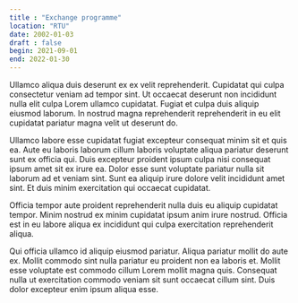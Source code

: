 ```yaml
---
title : "Exchange programme"
location: "RTU"
date: 2002-01-03
draft : false
begin: 2021-09-01
end: 2022-01-30
---
```

Ullamco aliqua duis deserunt ex ex velit reprehenderit. Cupidatat qui culpa consectetur veniam ad tempor sint. Ut occaecat deserunt non incididunt nulla elit culpa Lorem ullamco cupidatat. Fugiat et culpa duis aliquip eiusmod laborum. In nostrud magna reprehenderit reprehenderit in eu elit cupidatat pariatur magna velit ut deserunt do.

Ullamco labore esse cupidatat fugiat excepteur consequat minim sit et quis ea. Aute eu laboris laborum cillum laboris voluptate aliqua pariatur deserunt sunt ex officia qui. Duis excepteur proident ipsum culpa nisi consequat ipsum amet sit ex irure ea. Dolor esse sunt voluptate pariatur nulla sit laborum ad et veniam sint. Sunt ea aliquip irure dolore velit incididunt amet sint. Et duis minim exercitation qui occaecat cupidatat.

Officia tempor aute proident reprehenderit nulla duis eu aliquip cupidatat tempor. Minim nostrud ex minim cupidatat ipsum anim irure nostrud. Officia est in eu labore aliqua ex incididunt qui culpa exercitation reprehenderit aliqua.

Qui officia ullamco id aliquip eiusmod pariatur. Aliqua pariatur mollit do aute ex. Mollit commodo sint nulla pariatur eu proident non ea laboris et. Mollit esse voluptate est commodo cillum Lorem mollit magna quis. Consequat nulla ut exercitation commodo veniam sit sunt occaecat cillum sint. Duis dolor excepteur enim ipsum aliqua esse.